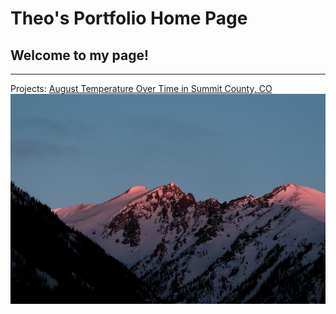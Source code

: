 # Theo's Portfolio Home Page
## Welcome to my page!

***

Projects:
[August Temperature Over Time in Summit County, CO](https://thku8507.github.io/Notebooks/summit_county_temps.html)
<img src="/img/Silverthorne.png" alt=Silverthorne width=1000>
